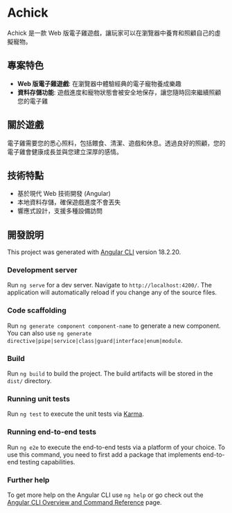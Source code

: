# Achick

Achick 是一款 Web 版電子雞遊戲，讓玩家可以在瀏覽器中養育和照顧自己的虛擬寵物。

## 專案特色

- **Web 版電子雞遊戲**: 在瀏覽器中體驗經典的電子寵物養成樂趣
- **資料存儲功能**: 遊戲進度和寵物狀態會被安全地保存，讓您隨時回來繼續照顧您的電子雞

## 關於遊戲

電子雞需要您的悉心照料，包括餵食、清潔、遊戲和休息。透過良好的照顧，您的電子雞會健康成長並與您建立深厚的感情。

## 技術特點

- 基於現代 Web 技術開發 (Angular)
- 本地資料存儲，確保遊戲進度不會丟失
- 響應式設計，支援多種設備訪問

## 開發說明

This project was generated with [Angular CLI](https://github.com/angular/angular-cli) version 18.2.20.

### Development server

Run `ng serve` for a dev server. Navigate to `http://localhost:4200/`. The application will automatically reload if you change any of the source files.

### Code scaffolding

Run `ng generate component component-name` to generate a new component. You can also use `ng generate directive|pipe|service|class|guard|interface|enum|module`.

### Build

Run `ng build` to build the project. The build artifacts will be stored in the `dist/` directory.

### Running unit tests

Run `ng test` to execute the unit tests via [Karma](https://karma-runner.github.io).

### Running end-to-end tests

Run `ng e2e` to execute the end-to-end tests via a platform of your choice. To use this command, you need to first add a package that implements end-to-end testing capabilities.

### Further help

To get more help on the Angular CLI use `ng help` or go check out the [Angular CLI Overview and Command Reference](https://angular.dev/tools/cli) page.
